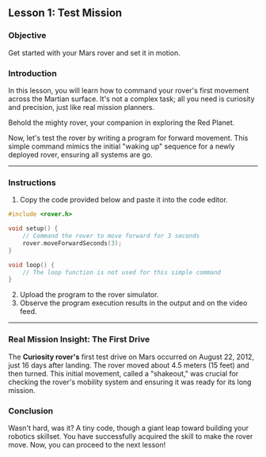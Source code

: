 ## Lesson 1: Test Mission

### Objective

Get started with your Mars rover and set it in motion.

### Introduction

In this lesson, you will learn how to command your rover's first movement across the Martian surface. It's not a complex task; all you need is curiosity and precision, just like real mission planners.

Behold the mighty rover, your companion in exploring the Red Planet.

Now, let's test the rover by writing a program for forward movement. This simple command mimics the initial "waking up" sequence for a newly deployed rover, ensuring all systems are go.

---

### Instructions

1.  Copy the code provided below and paste it into the code editor.

```cpp
#include <rover.h>

void setup() {
    // Command the rover to move forward for 3 seconds
    rover.moveForwardSeconds(3);
}

void loop() {
    // The loop function is not used for this simple command
}
```

2.  Upload the program to the rover simulator.
3.  Observe the program execution results in the output and on the video feed.

---

### Real Mission Insight: The First Drive

The **Curiosity rover's** first test drive on Mars occurred on August 22, 2012, just 16 days after landing. The rover moved about 4.5 meters (15 feet) and then turned. This initial movement, called a "shakeout," was crucial for checking the rover's mobility system and ensuring it was ready for its long mission.

### Conclusion

Wasn't hard, was it? A tiny code, though a giant leap toward building your robotics skillset. You have successfully acquired the skill to make the rover move. Now, you can proceed to the next lesson!
